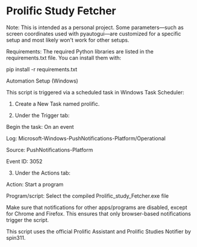 # Prolific Study Fetcher

Note: This is intended as a personal project. Some parameters—such as screen coordinates used with pyautogui—are customized for a specific setup and most likely won't work for other setups.

Requirements: The required Python libraries are listed in the requirements.txt file. You can install them with:

pip install -r requirements.txt

Automation Setup (Windows)

This script is triggered via a scheduled task in Windows Task Scheduler:

1. Create a New Task named prolific.
   
2. Under the Trigger tab:

Begin the task: On an event

Log: Microsoft-Windows-PushNotifications-Platform/Operational

Source: PushNotifications-Platform

Event ID: 3052

3. Under the Actions tab:

Action: Start a program

Program/script: Select the compiled Prolific_study_Fetcher.exe file

Make sure that notifications for other apps/programs are disabled, except for Chrome and Firefox. This ensures that only browser-based notifications trigger the script.


This script uses the official Prolific Assistant and Prolific Studies Notifier by spin311.

